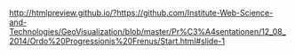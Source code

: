http://htmlpreview.github.io/?https://github.com/Institute-Web-Science-and-Technologies/GeoVisualization/blob/master/Pr%C3%A4sentationen/12_08_2014/Ordo%20Progressionis%20Frenus/Start.html#slide-1

